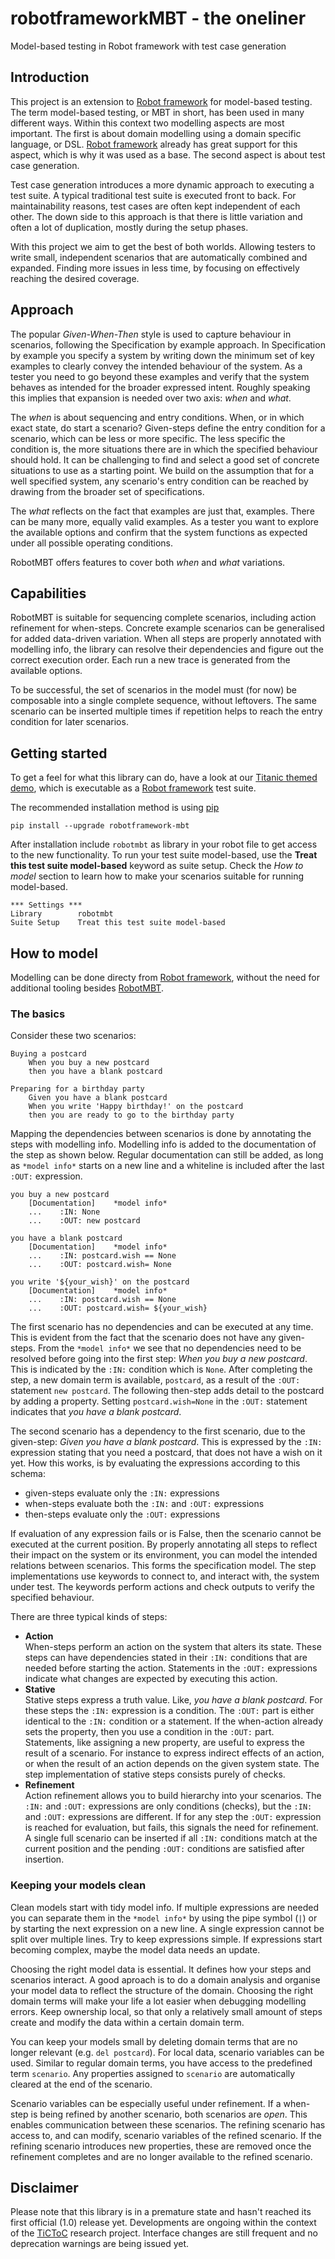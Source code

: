 # robotframeworkMBT - the oneliner

 Model-based testing in Robot framework with test case generation

## Introduction

This project is an extension to [Robot framework](https://robotframework.org/) for model-based testing. The term model-based testing, or MBT in short, has been used in many different ways. Within this context two modelling aspects are most important. The first is about domain modelling using a domain specific language, or DSL. [Robot framework](https://robotframework.org/) already has great support for this aspect, which is why it was used as a base. The second aspect is about test case generation.

Test case generation introduces a more dynamic approach to executing a test suite. A typical traditional test suite is executed front to back. For maintainability reasons, test cases are often kept independent of each other. The down side to this approach is that there is little variation and often a lot of duplication, mostly during the setup phases.

With this project we aim to get the best of both worlds. Allowing testers to write small, independent scenarios that are automatically combined and expanded. Finding more issues in less time, by focusing on effectively reaching the desired coverage.

## Approach

The popular _Given-When-Then_ style is used to capture behaviour in scenarios, following the Specification by example approach. In Specification by example you specify a system by writing down the minimum set of key examples to clearly convey the intended behaviour of the system. As a tester you need to go beyond these examples and verify that the system behaves as intended for the broader expressed intent. Roughly speaking this implies that expansion is needed over two axis: _when_ and _what_.

The _when_ is about sequencing and entry conditions. When, or in which exact state, do start a scenario? Given-steps define the entry condition for a scenario, which can be less or more specific. The less specific the condition is, the more situations there are in which the specified behaviour should hold. It can be challenging to find and select a good set of concrete situations to use as a starting point. We build on the assumption that for a well specified system, any scenario's entry condition can be reached by drawing from the broader set of specifications.

The _what_ reflects on the fact that examples are just that, examples. There can be many more, equally valid examples. As a tester you want to explore the available options and confirm that the system functions as expected under all possible operating conditions.

RobotMBT offers features to cover both _when_ and _what_ variations.

## Capabilities

RobotMBT is suitable for sequencing complete scenarios, including action refinement for when-steps. Concrete example scenarios can be generalised for added data-driven variation. When all steps are properly annotated with modelling info, the library can resolve their dependencies and figure out the correct execution order. Each run a new trace is generated from the available options.

To be successful, the set of scenarios in the model must (for now) be composable into a single complete sequence, without leftovers. The same scenario can be inserted multiple times if repetition helps to reach the entry condition for later scenarios.

## Getting started

To get a feel for what this library can do, have a look at our [Titanic themed demo](https://github.com/JFoederer/robotframeworkMBT/tree/main/demo/Titanic), which is executable as a [Robot framework](https://robotframework.org/) test suite.

The recommended installation method is using [pip](http://pip-installer.org)

    pip install --upgrade robotframework-mbt

After installation include `robotmbt` as library in your robot file to get access to the new functionality. To run your test suite model-based, use the __Treat this test suite model-based__ keyword as suite setup. Check the _How to model_ section to learn how to make your scenarios suitable for running model-based.

```
*** Settings ***
Library        robotmbt
Suite Setup    Treat this test suite model-based
```

## How to model

Modelling can be done directy from [Robot framework](https://robotframework.org/), without the need for additional tooling besides [RobotMBT](https://github.com/JFoederer/robotframeworkMBT).

### The basics

Consider these two scenarios:

```
Buying a postcard
    When you buy a new postcard
    then you have a blank postcard

Preparing for a birthday party
    Given you have a blank postcard
    When you write 'Happy birthday!' on the postcard
    then you are ready to go to the birthday party
```

Mapping the dependencies between scenarios is done by annotating the steps with modelling info. Modelling info is added to the documentation of the step as shown below. Regular documentation can still be added, as long as `*model info*` starts on a new line and a whiteline is included after the last `:OUT:` expression.

```
you buy a new postcard
    [Documentation]    *model info*
    ...    :IN: None
    ...    :OUT: new postcard

you have a blank postcard
    [Documentation]    *model info*
    ...    :IN: postcard.wish == None
    ...    :OUT: postcard.wish= None

you write '${your_wish}' on the postcard
    [Documentation]    *model info*
    ...    :IN: postcard.wish == None
    ...    :OUT: postcard.wish= ${your_wish}
```

The first scenario has no dependencies and can be executed at any time. This is evident from the fact that the scenario does not have any given-steps. From the `*model info*` we see that no dependencies need to be resolved before going into the first step: _When you buy a new postcard_. This is indicated by the `:IN:` condition which is `None`. After completing the step, a new domain term is available, `postcard`, as a result of the `:OUT:` statement `new postcard`. The following then-step adds detail to the postcard by adding a property. Setting `postcard.wish=None` in the `:OUT:` statement indicates that _you have a blank postcard_.

The second scenario has a dependency to the first scenario, due to the given-step: _Given you have a blank postcard_. This is expressed by the `:IN:` expression stating that you need a postcard, that does not have a wish on it yet. How this works, is by evaluating the expressions according to this schema:

* given-steps evaluate only the `:IN:` expressions
* when-steps evaluate both the `:IN:` and `:OUT:` expressions
* then-steps evaluate only the `:OUT:` expressions

If evaluation of any expression fails or is False, then the scenario cannot be executed at the current position. By properly annotating all steps to reflect their impact on the system or its environment, you can model the intended relations between scenarios. This forms the specification model. The step implementations use keywords to connect to, and interact with, the system under test. The keywords perform actions and check outputs to verify the specified behaviour.

There are three typical kinds of steps:

* __Action__  
  When-steps perform an action on the system that alters its state. These steps can have dependencies stated in their `:IN:` conditions that are needed before starting the action. Statements in the `:OUT:` expressions indicate what changes are expected by executing this action.
* __Stative__  
  Stative steps express a truth value. Like, _you have a blank postcard_. For these steps the `:IN:` expression is a condition. The `:OUT:` part is either identical to the `:IN:` condition or a statement. If the when-action already sets the property, then you use a condition in the `:OUT:` part. Statements, like assigning a new property, are useful to express the result of a scenario. For instance to express indirect effects of an action, or when the result of an action depends on the given system state. The step implementation of stative steps consists purely of checks.
* __Refinement__  
  Action refinement allows you to build hierarchy into your scenarios. The `:IN:` and `:OUT:` expressions are only conditions (checks), but the `:IN:` and `:OUT:` expressions are different. If for any step the `:OUT:` expression is reached for evaluation, but fails, this signals the need for refinement. A single full scenario can be inserted if all `:IN:` conditions match at the current position and the pending `:OUT:` conditions are satisfied after insertion.

### Keeping your models clean

Clean models start with tidy model info. If multiple expressions are needed you can separate them in the `*model info*` by using the pipe symbol (`|`) or by starting the next expression on a new line. A single expression cannot be split over multiple lines. Try to keep expressions simple. If expressions start becoming complex, maybe the model data needs an update.

Choosing the right model data is essential. It defines how your steps and scenarios interact. A good aproach is to do a domain analysis and organise your model data to reflect the structure of the domain. Choosing the right domain terms will make your life a lot easier when debugging modelling errors. Keep ownership local, so that only a relatively small amount of steps create and modify the data within a certain domain term.

You can keep your models small by deleting domain terms that are no longer relevant (e.g. `del postcard`). For local data, scenario variables can be used. Similar to regular domain terms, you have access to the predefined term `scenario`. Any properties assigned to `scenario` are automatically cleared at the end of the scenario.

Scenario variables can be especially useful under refinement. If a when-step is being refined by another scenario, both scenarios are _open_. This enables communication between these scenarios. The refining scenario has access to, and can modify, scenario variables of the refined scenario. If the refining scenario introduces new properties, these are removed once the refinement completes and are no longer available to the refined scenario.

## Disclaimer

Please note that this library is in a premature state and hasn't reached its first official (1.0) release yet. Developments are ongoing within the context of the [TiCToC](https://tictoc.cs.ru.nl/) research project. Interface changes are still frequent and no deprecation warnings are being issued yet.
